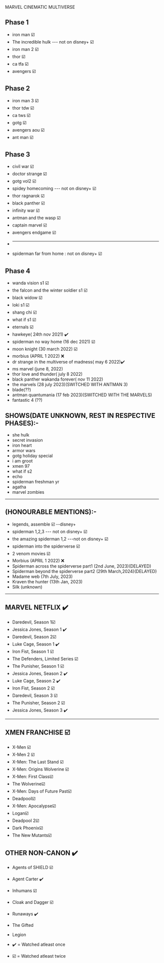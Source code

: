 MARVEL CINEMATIC MULTIVERSE

## Phase 1
- iron man ☑️
- The incredible hulk  --- not on disney+ ☑️
- iron man 2 ☑️
- thor ☑️
- ca tfa ☑️
- avengers ☑️

## Phase 2
- iron man 3 ☑️
- thor tdw ☑️
- ca tws ☑️
- gotg ☑️
- avengers aou ☑️
- ant man ☑️

## Phase 3
- civil war ☑️
- doctor strange ☑️
- gotg vol2 ☑️
- spidey homecoming   --- not on disney+ ☑️
- thor ragnarok ☑️
- black panther ☑️
- infinity war ☑️
- antman and the wasp ☑️
- captain marvel ☑️
- avengers endgame ☑️
- <hr/>
- spiderman far from home : not on disney+ ☑️

## Phase 4
- wanda vision s1 ☑️
- the falcon and the winter soldier s1 ☑️
- black widow ☑️
- loki s1 ☑️
- shang chi ☑️
- what if s1 ☑️
- eternals ☑️ 
- hawkeye( 24th nov 2021) ✔️
- spiderman no way home (16 dec 2021) ☑️ 
- moon knight (30 march 2022) ☑️
- morbius (APRIL 1 2022) ❌
- dr strange in the multiverse of madness( may 6 2022)✔️
- ms marvel (june 8, 2022)
- thor love and thunder( july 8  2022)
- black panther wakanda forever( nov 11 2022)
- the marvels (28 july  2023)(SWITCHED WITH ANTMAN 3)
- blade(??)
- antman quantumania (17 feb 2023)(SWITCHED WITH THE MARVELS)
- fantastic 4 (??)

## SHOWS(DATE UNKNOWN, REST IN RESPECTIVE PHASES):-
- she hulk
- secret invasion
- iron heart
- armor wars
- gotg holiday special
- i am groot
- xmen 97
- what if s2
- echo
- spiderman freshman yr
- agatha 
- marvel zombies

<hr>

## (HONOURABLE MENTIONS):-
- legends, assemble ☑️ --disney+
- spiderman 1,2,3  --- not on disney+ ☑️
- the amazing spiderman 1,2  ---not on disney+ ☑️
- spiderman into the spiderverse ☑️
- 2 venom movies ☑️
- Morbius (APRIL 1 2022) ❌
- Spiderman across the spiderverse part1 (2nd June, 2023)(DELAYED)
- Spiderman beyond the spiderverse part2 (29th March,2024)(DELAYED)
- Madame web (7th July, 2023)
- Kraven the hunter (13th Jan, 2023)
- Silk (unknown)

<hr>

## MARVEL NETFLIX ✔️
- Daredevil, Season 1☑️
- Jessica Jones, Season 1 ✔️
- Daredevil, Season 2☑️
- Luke Cage, Season 1 ✔️
- Iron Fist, Season 1 ☑️
- The Defenders, Limited Series ☑️
- The Punisher, Season 1 ☑️
- Jessica Jones, Season 2 ✔️
- Luke Cage, Season 2 ✔️
- Iron Fist, Season 2 ☑️
- Daredevil, Season 3 ☑️
- The Punisher, Season 2 ☑️
- Jessica Jones, Season 3 ✔️

<hr>

## XMEN FRANCHISE ☑️
- X-Men ☑️
- X-Men 2 ☑️
- X-Men: The Last Stand ☑️
- X-Men: Origins Wolverine ☑️
- X-Men: First Class☑️
- The Wolverine☑️
- X-Men: Days of Future Past☑️
- Deadpool☑️
- X-Men: Apocalypse☑️
- Logan☑️
- Deadpool 2☑️
- Dark Phoenix☑️
- The New Mutants☑️

## OTHER NON-CANON ✔️
- Agents of SHIELD ☑️
- Agent Carter ✔️
- Inhumans ☑️
- Cloak and Dagger ☑️
- Runaways ✔️
- The Gifted 
- Legion


- ✔️ = Watched atleast once
- ☑️ = Watched atleast twice
